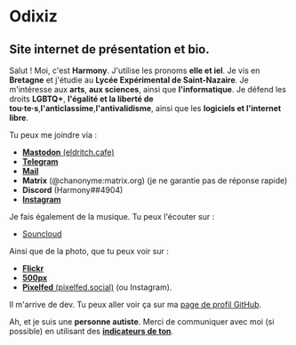 # Odixiz
## Site internet de présentation et bio.

Salut ! Moi, c'est **Harmony**. J'utilise les pronoms **elle et iel**. Je vis en **Bretagne** et j'étudie au **Lycée Expérimental de Saint-Nazaire**.
Je m'intéresse aux **arts**, **aux sciences**, ainsi que **l'informatique**.
Je défend les droits **LGBTQ+**, **l'égalité et la liberté de tou·te·s**,**l'anticlassime**,**l'antivalidisme**, ainsi que les **logiciels et l'internet libre**.

Tu peux me joindre via : 

* [**Mastodon** (eldritch.cafe)](https://eldritch.cafe/@chasociale) 
* [**Telegram**](https://t.me/odixiz)
* [**Mail**](mailto:odixiz@42l.fr) 
* **Matrix** (@chanonyme:matrix.org) (je ne garantie pas de réponse rapide)
* **Discord** (Harmony##4904)
* [**Instagram**](https://instagram.com/chartiste.bzh)

Je fais également de la musique. Tu peux l'écouter sur : 

* [Souncloud](https://soundcloud.com/odixiz)

Ainsi que de la photo, que tu peux voir sur :

* [**Flickr**](https://www.flickr.com/people/194672187@N07/)
* [**500px**](https://500px.com/p/odixiz)
* [**Pixelfed** (pixelfed.social)](https://pixelfed.social/Odixiz) (ou Instagram).

Il m'arrive de dev. Tu peux aller voir ça sur ma [page de profil GitHub](https://github.com/ODXZ).

Ah, et je suis une **personne autiste**. Merci de communiquer avec moi (si possible) en utilisant des [**indicateurs de ton**](https://toneindicators.carrd.co).
